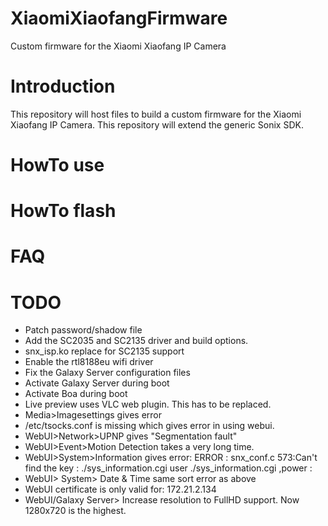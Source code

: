 # XiaomiXiaofangFirmware
Custom firmware for the Xiaomi Xiaofang IP Camera

# Introduction
This repository will host files to build a custom firmware for the Xiaomi Xiaofang IP Camera. This repository will extend the generic Sonix SDK.

# HowTo use

# HowTo flash

# FAQ

# TODO
* Patch password/shadow file
* Add the SC2035 and SC2135 driver and build options.
* snx_isp.ko replace for SC2135 support
* Enable the rtl8188eu wifi driver
* Fix the Galaxy Server configuration files
* Activate Galaxy Server during boot
* Activate Boa during boot
* Live preview uses VLC web plugin. This has to be replaced.
* Media>Imagesettings gives error
* /etc/tsocks.conf is missing which gives error in using webui.
* WebUI>Network>UPNP gives "Segmentation fault"
* WebUI>Event>Motion Detection takes a very long time.
* WebUI>System>Information gives error: ERROR : snx_conf.c 573:Can't find the key : ./sys_information.cgi user ./sys_information.cgi ,power :
* WebUI> System> Date & Time  same sort error as above
* WebUI certificate is only valid for: 172.21.2.134
* WebUI/Galaxy Server> Increase resolution to FullHD support. Now 1280x720 is the highest.
